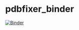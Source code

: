 # pdbfixer_binder

[![Binder](https://mybinder.org/badge_logo.svg)](https://mybinder.org/v2/gh/quantaosun/pdbfixer_binder/HEAD)
